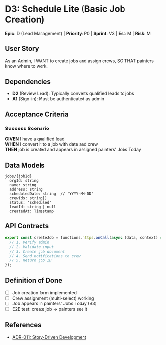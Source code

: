 # D3: Schedule Lite (Basic Job Creation)

**Epic**: D (Lead Management) | **Priority**: P0 | **Sprint**: V3 | **Est**: M | **Risk**: M

## User Story
As an Admin, I WANT to create jobs and assign crews, SO THAT painters know where to work.

## Dependencies
- **D2** (Review Lead): Typically converts qualified leads to jobs
- **A1** (Sign-in): Must be authenticated as admin

## Acceptance Criteria

### Success Scenario
**GIVEN** I have a qualified lead  
**WHEN** I convert it to a job with date and crew  
**THEN** job is created and appears in assigned painters' Jobs Today

## Data Models

```
jobs/{jobId}
  orgId: string
  name: string
  address: string
  scheduledDate: string  // 'YYYY-MM-DD'
  crewIds: string[]
  status: 'scheduled'
  leadId: string | null
  createdAt: Timestamp
```

## API Contracts

```typescript
export const createJob = functions.https.onCall(async (data, context) => {
  // 1. Verify admin
  // 2. Validate input
  // 3. Create job document
  // 4. Send notifications to crew
  // 5. Return job ID
});
```

## Definition of Done
- [ ] Job creation form implemented
- [ ] Crew assignment (multi-select) working
- [ ] Job appears in painters' Jobs Today (B3)
- [ ] E2E test: create job → painters see it

## References
- [ADR-011: Story-Driven Development](../../adrs/011-story-driven-development.md)
